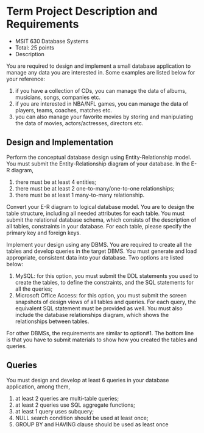 # Term Project Description and Requirements

* MSIT 630 Database Systems
* Total: 25 points
* Description

You are required to design and implement a small database application to manage any data you are
interested in. Some examples are listed below for your reference:

1. if you have a collection of CDs, you can manage the data of albums, musicians, songs,
companies etc.
2. if you are interested in NBA/NFL games, you can manage the data of players, teams,
coaches, matches etc.
3. you can also manage your favorite movies by storing and manipulating the data of movies,
actors/actresses, directors etc.

## Design and Implementation

Perform the conceptual database design using Entity-Relationship model. You must submit the
Entity-Relationship diagram of your database. In the E-R diagram,

1. there must be at least 4 entities;
2. there must be at least 2 one-to-many/one-to-one relationships;
3. there must be at least 1 many-to-many relationship.

Convert your E-R diagram to logical database model. You are to design the table structure, including all needed attributes for each table. You must submit the relational database schema, which consists of the description of all tables, constraints in your database. For each table, please specify the primary key and foreign keys.

Implement your design using any DBMS. You are required to create all the tables and develop queries in the target DBMS. You must generate and load appropriate, consistent data into your database. Two options are listed below:

1. MySQL: for this option, you must submit the DDL statements you used to create the tables, to define the constraints, and the SQL statements for all the queries;
2. Microsoft Office Access: for this option, you must submit the screen snapshots of design views of all tables and queries. For each query, the equivalent SQL statement must be provided as well. You must also include the database relationships diagram, which shows the
relationships between tables.

For other DBMSs, the requirements are similar to option#1. The bottom line is that you have to submit materials to show how you created the tables and queries.

## Queries
You must design and develop at least 6 queries in your database application, among them,
1. at least 2 queries are multi-table queries;
2. at least 2 queries use SQL aggregate functions;
3. at least 1 query uses subquery;
4. NULL search condition should be used at least once;
5. GROUP BY and HAVING clause should be used as least once

